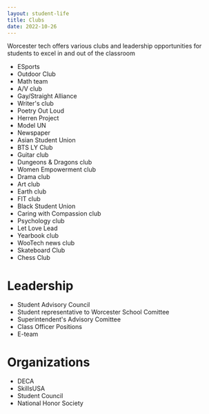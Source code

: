 ```yaml
---
layout: student-life
title: Clubs
date: 2022-10-26
---
```


<div class="club_list" markdown="1">

Worcester tech offers various clubs and leadership opportunities for students to excel in and out of the classroom


- ESports
- Outdoor Club
- Math team 
- A/V club
- Gay/Straight Alliance
- Writer's club
- Poetry Out Loud
- Herren Project
- Model UN
- Newspaper
- Asian Student Union
- BTS LY Club
- Guitar club
- Dungeons & Dragons club
- Women Empowerment club
- Drama club
- Art club
- Earth club
- FIT club
- Black Student Union
- Caring with Compassion club
- Psychology club
- Let Love Lead
- Yearbook club
- WooTech news club
- Skateboard Club
- Chess Club

</div>



# Leadership
- Student Advisory Council
- Student representative to Worcester School Comittee 
- Superintendent's Advisory Comittee
- Class Officer Positions 
- E-team

# Organizations

- DECA
- SkillsUSA
- Student Council
- National Honor Society